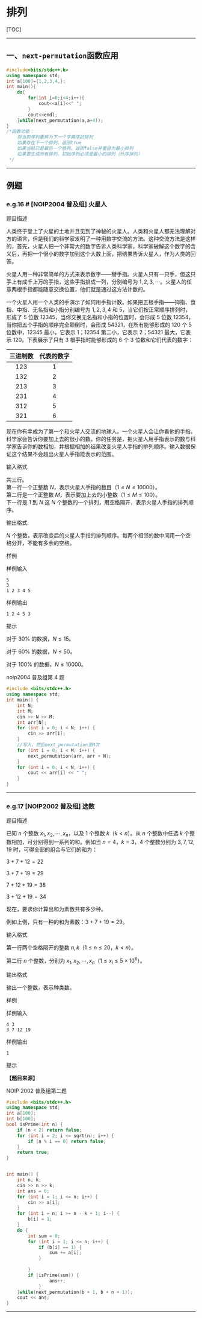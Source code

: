 <h1>
    排列
</h1>

[TOC]

---

## 一、`next-permutation`函数应用

```c++
#include<bits/stdc++.h>
using namespace std;
int a[100]={1,2,3,4,};
int main(){
    do{
        for(int i=0;i<4;i++){
            cout<<a[i]<<" ";
        }
        cout<<endl;
    }while(next_permutation(a,a+4));
}
/*函数功能：
    将当前序列重排为下一个字典序的排列
    如果存在下一个排列，返回true
    如果当前已是最后一个排列，返回false并重排为最小排列
    如果要生成所有排列，初始序列必须是最小的排列（升序排列）
 */
```

---

## 例题

### e.g.16 # [NOIP2004 普及组] 火星人

题目描述

人类终于登上了火星的土地并且见到了神秘的火星人。人类和火星人都无法理解对方的语言，但是我们的科学家发明了一种用数字交流的方法。这种交流方法是这样的，首先，火星人把一个非常大的数字告诉人类科学家，科学家破解这个数字的含义后，再把一个很小的数字加到这个大数上面，把结果告诉火星人，作为人类的回答。

火星人用一种非常简单的方式来表示数字――掰手指。火星人只有一只手，但这只手上有成千上万的手指，这些手指排成一列，分别编号为 $1,2,3,\cdots$。火星人的任意两根手指都能随意交换位置，他们就是通过这方法计数的。

一个火星人用一个人类的手演示了如何用手指计数。如果把五根手指――拇指、食指、中指、无名指和小指分别编号为 $1,2,3,4$ 和 $5$，当它们按正常顺序排列时，形成了 $5$ 位数 $12345$，当你交换无名指和小指的位置时，会形成 $5$ 位数 $12354$，当你把五个手指的顺序完全颠倒时，会形成 $54321$，在所有能够形成的 $120$ 个 $5$ 位数中，$12345$ 最小，它表示 $1$；$12354$ 第二小，它表示 $2$；$54321$ 最大，它表示 $120$。下表展示了只有 $3$ 根手指时能够形成的 $6$ 个 $3$ 位数和它们代表的数字：


| 三进制数 | 代表的数字 |
| :------: | :--------: |
|  $123$   |    $1$     |
|  $132$   |    $2$     |
|  $213$   |    $3$     |
|  $231$   |    $4$     |
|  $312$   |    $5$     |
|  $321$   |    $6$     |

现在你有幸成为了第一个和火星人交流的地球人。一个火星人会让你看他的手指，科学家会告诉你要加上去的很小的数。你的任务是，把火星人用手指表示的数与科学家告诉你的数相加，并根据相加的结果改变火星人手指的排列顺序。输入数据保证这个结果不会超出火星人手指能表示的范围。

输入格式

共三行。  
第一行一个正整数 $N$，表示火星人手指的数目（$1 \le N \le 10000$）。  
第二行是一个正整数 $M$，表示要加上去的小整数（$1  \le  M  \le  100$）。  
下一行是 $1$ 到 $N$ 这 $N$ 个整数的一个排列，用空格隔开，表示火星人手指的排列顺序。

输出格式

$N$ 个整数，表示改变后的火星人手指的排列顺序。每两个相邻的数中间用一个空格分开，不能有多余的空格。

样例 

样例输入 

```
5
3
1 2 3 4 5
```

样例输出 

```
1 2 4 5 3
```

提示

对于 $30\%$ 的数据，$N \le 15$。

对于 $60\%$ 的数据，$N \le 50$。

对于 $100\%$ 的数据，$N \le 10000$。

noip2004 普及组第 4 题

```c++
#include <bits/stdc++.h>
using namespace std;
int main() {
    int N;
    int M;
    cin >> N >> M;
    int arr[N];
    for (int i = 0; i < N; i++) {
        cin >> arr[i];
    }
    //写入，然后next_permutation至M次   
    for (int i = 0; i < M; i++) {
        next_permutation(arr, arr + N);
    }
    for (int i = 0; i < N; i++) {
        cout << arr[i] << " ";
    }
}

```

---

### e.g.17 [NOIP2002 普及组] 选数

题目描述

已知 $n$ 个整数 $x_1,x_2,\cdots,x_n$，以及 $1$ 个整数 $k$（$k<n$）。从 $n$ 个整数中任选 $k$ 个整数相加，可分别得到一系列的和。例如当 $n=4$，$k=3$，$4$ 个整数分别为 $3,7,12,19$ 时，可得全部的组合与它们的和为：

$3+7+12=22$

$3+7+19=29$

$7+12+19=38$

$3+12+19=34$

现在，要求你计算出和为素数共有多少种。

例如上例，只有一种的和为素数：$3+7+19=29$。

输入格式

第一行两个空格隔开的整数 $n,k$（$1 \le n \le 20$，$k<n$）。

第二行 $n$ 个整数，分别为 $x_1,x_2,\cdots,x_n$（$1 \le x_i \le 5\times 10^6$）。

输出格式

输出一个整数，表示种类数。

样例 

样例输入 

```
4 3
3 7 12 19
```

样例输出 

```
1
```

提示

**【题目来源】**

NOIP 2002 普及组第二题

```c++
#include <bits/stdc++.h>
using namespace std;
int a[100];
int b[100];
bool isPrime(int n) {
    if (n < 2) return false;
    for (int i = 2; i <= sqrt(n); i++) {
        if (n % i == 0) return false;
    }
    return true;
}


int main() {
    int n, k;
    cin >> n >> k;
    int ans = 0;
    for (int i = 1; i <= n; i++) {
        cin >> a[i];
    }
    for (int i = n; i >= n - k + 1; i--) {
        b[i] = 1;
    }
    do {
        int sum = 0;
        for (int i = 1; i <= n; i++) {
            if (b[i] == 1) {
                sum += a[i];
            }
            
        }
        if (isPrime(sum)) {
                ans++;
            }
    }while(next_permutation(b + 1, b + n + 1));
    cout << ans;
}
```

---
